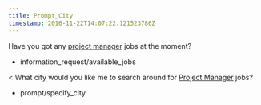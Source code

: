 ```yaml
---
title: Prompt_City
timestamp: 2016-11-22T14:07:22.121523786Z
---
```


Have you got any [project manager](jobrole) jobs at the moment?
* information_request/available_jobs

< What city would you like me to search around for [Project Manager](jobrole) jobs?
* prompt/specify_city
